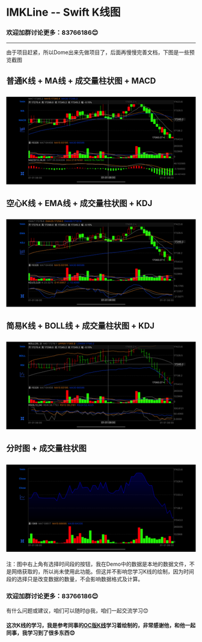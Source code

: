 # IMKLine -- Swift K线图
### 欢迎加群讨论更多：83766186😊
---
由于项目赶紧，所以Dome出来先做项目了，后面再慢慢完善文档，下图是一些预览截图

## 普通K线 + MA线 + 成交量柱状图 + MACD
![普通K线 + MA线 + 成交量柱状图 + MACD](https://github.com/GitHub-Life/IMKLine/raw/imoon/picture/screen_shot0.png)
---
## 空心K线 + EMA线 + 成交量柱状图 + KDJ
![空心K线 + EMA线 + 成交量柱状图 + KDJ](https://github.com/GitHub-Life/IMKLine/raw/imoon/picture/screen_shot1.png)
---
## 简易K线 + BOLL线 + 成交量柱状图 + KDJ
![简易K线 + BOLL线 + 成交量柱状图 + KDJ](https://github.com/GitHub-Life/IMKLine/raw/imoon/picture/screen_shot2.png)
---
## 分时图 + 成交量柱状图
![分时图 + 成交量柱状图](https://github.com/GitHub-Life/IMKLine/raw/imoon/picture/screen_shot3.png)
---
注：图中右上角有选择时间段的按钮，我在Demo中的数据是本地的数据文件，不是网络获取的，所以尚未使用此功能。但这并不影响您学习K线的绘制，因为时间段的选择只是改变数据的数量，不会影响数据格式及计算。

### 欢迎加群讨论更多：83766186😊
有什么问题或建议，咱们可以随时@我，咱们一起交流学习😊

#### 这次K线的学习，我是参考同事的[OC版K线](https://github.com/WillkYang/Y_KLine)学习着绘制的，非常感谢他，和他一起同事，我学习到了很多东西😊
